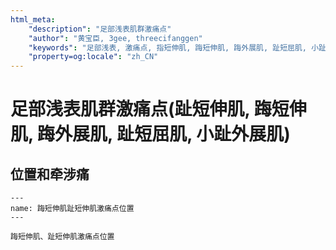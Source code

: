 ```yaml
---
html_meta:
    "description": "足部浅表肌群激痛点"
    "author": "黄宝臣, 3gee, threecifanggen"
    "keywords": "足部浅表, 激痛点, 指短伸肌, 踇短伸肌, 踇外展肌, 趾短屈肌, 小趾外展肌, 3gee, threecifanggen, 医学百科, 黄宝臣"
    "property=og:locale": "zh_CN"
---
```

# 足部浅表肌群激痛点(趾短伸肌, 踇短伸肌, 踇外展肌, 趾短屈肌, 小趾外展肌)

## 位置和牵涉痛

```{figure} /_static/img/2022-01-31-14-21-45.png
---
name: 踇短伸肌趾短伸肌激痛点位置
---

踇短伸肌、趾短伸肌激痛点位置
```